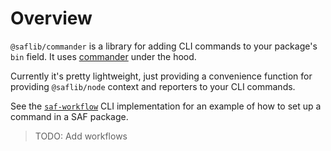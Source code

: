 # Overview

`@saflib/commander` is a library for adding CLI commands to your package's `bin` field. It uses [commander](https://github.com/tj/commander.js#readme) under the hood.

Currently it's pretty lightweight, just providing a convenience function for providing `@saflib/node` context and reporters to your CLI commands.

See the [`saf-workflow`](https://github.com/sderickson/saflib/blob/main/workflows/src/saf-workflow-cli/index.ts) CLI implementation for an example of how to set up a command in a SAF package.

> TODO: Add workflows
